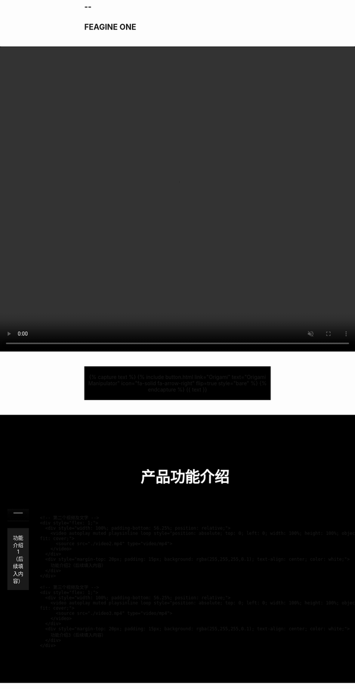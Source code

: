 --
--

## FEAGINE ONE

<!-- 视频区域（含居中文字） -->
<section style="width: 100vw; margin: 40px calc(-50vw + 50%); padding: 0; background: #000; position: relative;">
  <!-- 16:9比例视频区域 -->
  <div style="width: 100%; padding-bottom: 56.25%; position: relative;">
    <video 
      controls 
      autoplay 
      muted 
      playsinline 
      loop
      style="position: absolute; top: 0; left: 0; width: 100%; height: 100%; object-fit: contain; display: block; border-radius: 4px;"
    >
      <source src="./xiaobanben.mp4" type="video/mp4">
      <div style="color: white; text-align: center; padding: 100px 20px;">
        <h3>FEAGINE ONE - Origami Manipulator</h3>
        <p>视频加载中...</p>
      </div>
    </video>

    <!-- 浮于视频中心的文字（三行排列，背景透明20%） -->
    <div style="position: absolute; top: 50%; left: 50%; transform: translate(-50%, -50%); z-index: 10; text-align: center; width: 100%; max-width: 800px; padding: 0 20px;">
      <!-- 擎羽科技（最大字体） -->
      <div style="font-size: 3.5rem; font-weight: bold; margin-bottom: 20px; color: white; background: rgba(0,0,0,0.2); padding: 10px 20px; display: inline-block;">
        擎羽科技
      </div>
      
      <!-- 下方两行文本（较小字体） -->
      <div style="font-size: 1.2rem; margin-bottom: 10px; color: white; background: rgba(0,0,0,0.2); padding: 5px 15px; display: inline-block;">
        以仿生柔性操作重构机器人的劳作边界
      </div>
      <div style="font-size: 1.2rem; color: white; background: rgba(0,0,0,0.2); padding: 5px 15px; display: inline-block;">
        专注于柔性机械臂的创新与应用
      </div>
    </div>
  </div>
</section>

<!-- 按钮区域 -->
<div style="text-align: center; margin: 40px 0; background: #000; padding: 20px 0;">
  {% capture text %}
  {%
    include button.html
    link="Origami"
    text="Origami Manipulator"
    icon="fa-solid fa-arrow-right"
    flip=true
    style="bare"
  %}
  {% endcapture %}
  {{ text }}
</div>

<!-- 产品功能介绍区域 -->
<section style="width: 100vw; margin: 40px calc(-50vw + 50%); padding: 80px 20px; background: #000;">
  <h2 style="text-align: center; margin-bottom: 60px; color: white; font-size: 2.5rem;">产品功能介绍</h2>
  
  <!-- 三个并列短视频 -->
  <div style="display: flex; justify-content: space-between; gap: 30px; max-width: 1800px; margin: 0 auto;">
    <!-- 第一个视频及文字 -->
    <div style="flex: 1;">
      <div style="width: 100%; padding-bottom: 56.25%; position: relative;">
        <video autoplay muted playsinline loop style="position: absolute; top: 0; left: 0; width: 100%; height: 100%; object-fit: cover;">
          <source src="./video1.mp4" type="video/mp4">
        </video>
      </div>
      <div style="margin-top: 20px; padding: 15px; background: rgba(255,255,255,0.1); text-align: center; color: white;">
        功能介绍1（后续填入内容）
      </div>
    </div>

    <!-- 第二个视频及文字 -->
    <div style="flex: 1;">
      <div style="width: 100%; padding-bottom: 56.25%; position: relative;">
        <video autoplay muted playsinline loop style="position: absolute; top: 0; left: 0; width: 100%; height: 100%; object-fit: cover;">
          <source src="./video2.mp4" type="video/mp4">
        </video>
      </div>
      <div style="margin-top: 20px; padding: 15px; background: rgba(255,255,255,0.1); text-align: center; color: white;">
        功能介绍2（后续填入内容）
      </div>
    </div>

    <!-- 第三个视频及文字 -->
    <div style="flex: 1;">
      <div style="width: 100%; padding-bottom: 56.25%; position: relative;">
        <video autoplay muted playsinline loop style="position: absolute; top: 0; left: 0; width: 100%; height: 100%; object-fit: cover;">
          <source src="./video3.mp4" type="video/mp4">
        </video>
      </div>
      <div style="margin-top: 20px; padding: 15px; background: rgba(255,255,255,0.1); text-align: center; color: white;">
        功能介绍3（后续填入内容）
      </div>
    </div>
  </div>
</section>